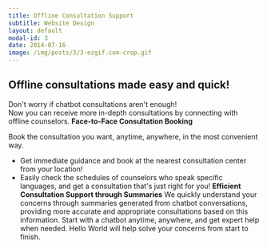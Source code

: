```yaml
---
title: Offline Consultation Support
subtitle: Website Design
layout: default
modal-id: 3
date: 2014-07-16
image: /img/posts/3/3-ezgif.com-crop.gif
---
```

## Offline consultations made easy and quick!
Don't worry if chatbot consultations aren't enough! <br>
Now you can receive more in-depth consultations by connecting with offline counselors.
**Face-to-Face Consultation Booking**
    
Book the consultation you want, anytime, anywhere, in the most convenient way.
    
- Get immediate guidance and book at the nearest consultation center from your location!
- Easily check the schedules of counselors who speak specific languages, and get a consultation that's just right for you!
**Efficient Consultation Support through Summaries**
We quickly understand your concerns through summaries generated from chatbot conversations, providing more accurate and appropriate consultations based on this information.
Start with a chatbot anytime, anywhere, and get expert help when needed. 
Hello World will help solve your concerns from start to finish.